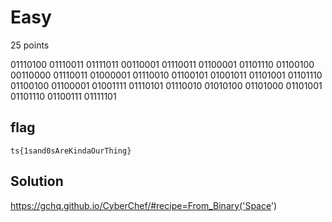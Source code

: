 # Easy
25 points

01110100 01110011 01111011 00110001 01110011 01100001 01101110 01100100 00110000 01110011 01000001 01110010 01100101 01001011 01101001 01101110 01100100 01100001 01001111 01110101 01110010 01010100 01101000 01101001 01101110 01100111 01111101

## flag
```shell
ts{1sand0sAreKindaOurThing}
```

## Solution
https://gchq.github.io/CyberChef/#recipe=From_Binary('Space')

